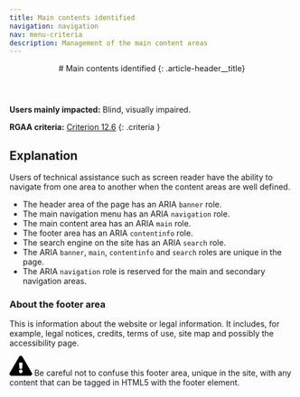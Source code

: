 ```yaml
---
title: Main contents identified
navigation: navigation
nav: menu-criteria
description: Management of the main content areas
---
```


<header>
# Main contents identified
{: .article-header__title}
</header>

**Users mainly impacted:** Blind, visually impaired.

**RGAA criteria:** [Criterion 12.6](https://www.numerique.gouv.fr/publications/rgaa-accessibilite/methode-rgaa/criteres/#crit-12-6)
{: .criteria }

## Explanation

Users of technical assistance such as screen reader have the ability to navigate from one area to another when the content areas are well defined.

* The header area of the page has an ARIA `banner` role.
* The main navigation menu has an ARIA `navigation` role.
* The main content area has an ARIA `main` role.
* The footer area has an ARIA `contentinfo` role.
* The search engine on the site has an ARIA `search` role.
* The ARIA `banner`, `main`, `contentinfo` and `search` roles are unique in the page.
* The ARIA `navigation` role is reserved for the main and secondary navigation areas.

### About the footer area

This is information about the website or legal information. It includes, for example, legal notices, credits, terms of use, site map and possibly the accessibility page.

<div class="important">
<svg role="img" aria-label="Important" xmlns="http://www.w3.org/2000/svg" viewBox="0 0 576 512" width="40" height="36"><title>Important</title><path d="M569.517 440.013C587.975 472.007 564.806 512 527.94 512H48.054c-36.937 0-59.999-40.055-41.577-71.987L246.423 23.985c18.467-32.009 64.72-31.951 83.154 0l239.94 416.028zM288 354c-25.405 0-46 20.595-46 46s20.595 46 46 46 46-20.595 46-46-20.595-46-46-46zm-43.673-165.346l7.418 136c.347 6.364 5.609 11.346 11.982 11.346h48.546c6.373 0 11.635-4.982 11.982-11.346l7.418-136c.375-6.874-5.098-12.654-11.982-12.654h-63.383c-6.884 0-12.356 5.78-11.981 12.654z"/></svg>
Be careful not to confuse this footer area, unique in the site, with any content that can be tagged in HTML5 with the footer element.
</div>
